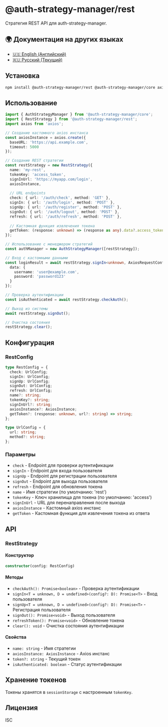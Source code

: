 # @auth-strategy-manager/rest

Стратегия REST API для auth-strategy-manager.

## 🌍 Документация на других языках

- [🇺🇸 English (Английский)](README.md)
- [🇷🇺 Русский (Текущий)](README_RU.md)

## Установка

```bash
npm install @auth-strategy-manager/rest @auth-strategy-manager/core axios
```

## Использование

```typescript
import { AuthStrategyManager } from '@auth-strategy-manager/core';
import { RestStrategy } from '@auth-strategy-manager/rest';
import axios from 'axios';

// Создание кастомного axios инстанса
const axiosInstance = axios.create({
  baseURL: 'https://api.example.com',
  timeout: 5000
});

// Создание REST стратегии
const restStrategy = new RestStrategy({
  name: 'my-rest',
  tokenKey: 'access_token',
  signInUrl: 'https://myapp.com/login',
  axiosInstance,
  
  // URL endpoints
  check: { url: '/auth/check', method: 'GET' },
  signIn: { url: '/auth/login', method: 'POST' },
  signUp: { url: '/auth/register', method: 'POST' },
  signOut: { url: '/auth/logout', method: 'POST' },
  refresh: { url: '/auth/refresh', method: 'POST' },
  
  // Кастомная функция извлечения токена
  getToken: (response: unknown) => (response as any).data?.access_token || (response as any).access_token
});

// Использование с менеджером стратегий
const authManager = new AuthStrategyManager([restStrategy]);

// Вход с кастомными данными
const loginResult = await restStrategy.signIn<unknown, AxiosRequestConfig>({
  data: {
    username: 'user@example.com',
    password: 'password123'
  }
});

// Проверка аутентификации
const isAuthenticated = await restStrategy.checkAuth();

// Выход из системы
await restStrategy.signOut();

// Очистка состояния
restStrategy.clear();
```

## Конфигурация

### RestConfig

```typescript
type RestConfig = {
  check: UrlConfig;
  signIn: UrlConfig;
  signUp: UrlConfig;
  signOut: UrlConfig;
  refresh: UrlConfig;
  name?: string;
  tokenKey?: string;
  signInUrl?: string;
  axiosInstance?: AxiosInstance;
  getToken?: (response: unknown, url?: string) => string;
};

type UrlConfig = {
  url: string;
  method?: string;
};
```

### Параметры

- `check` - Endpoint для проверки аутентификации
- `signIn` - Endpoint для входа пользователя
- `signUp` - Endpoint для регистрации пользователя
- `signOut` - Endpoint для выхода пользователя
- `refresh` - Endpoint для обновления токена
- `name` - Имя стратегии (по умолчанию: 'rest')
- `tokenKey` - Ключ хранилища для токена (по умолчанию: 'access')
- `signInUrl` - URL для перенаправления после выхода
- `axiosInstance` - Кастомный axios инстанс
- `getToken` - Кастомная функция для извлечения токена из ответа

## API

### RestStrategy

#### Конструктор

```typescript
constructor(config: RestConfig)
```

#### Методы

- `checkAuth(): Promise<boolean>` - Проверка аутентификации
- `signIn<T = unknown, D = undefined>(config?: D): Promise<T>` - Вход пользователя
- `signUp<T = unknown, D = undefined>(config?: D): Promise<T>` - Регистрация пользователя
- `signOut(): Promise<void>` - Выход пользователя
- `refreshToken(): Promise<void>` - Обновление токена
- `clear(): void` - Очистка состояния аутентификации

#### Свойства

- `name: string` - Имя стратегии
- `axiosInstance: AxiosInstance` - Axios инстанс
- `token?: string` - Текущий токен
- `isAuthenticated: boolean` - Статус аутентификации

## Хранение токенов

Токены хранятся в `sessionStorage` с настроенным `tokenKey`.

## Лицензия

ISC 
